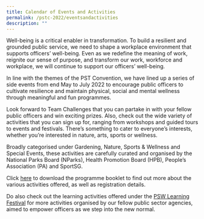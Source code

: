 ```yaml
---
title: Calendar of Events and Activities
permalink: /pstc-2022/eventsandactivities
description: ""
---
```

[]()Well-being is a critical enabler in transformation. To build a resilient and grounded public service, we need to shape a workplace environment that supports officers’ well-being.  Even as we redefine the meaning of work, reignite our sense of purpose, and transform our work, workforce and workplace, we will continue to support our officers’ well-being. 

In line with the themes of the PST Convention, we have lined up a series of side events from end May to July 2022 to encourage public officers to cultivate resilience and maintain physical, social and mental wellness through meaningful and fun programmes.

Look forward to Team Challenges that you can partake in with your fellow public officers and win exciting prizes. Also, check out the wide variety of activities that you can sign up for, ranging from workshops and guided tours to events and festivals. There’s something to cater to everyone’s interests, whether you’re interested in nature, arts, sports or wellness. 

Broadly categorised under Gardening, Nature, Sports & Wellness and Special Events, these activities are carefully curated and organised by the National Parks Board (NParks), Health Promotion Board (HPB), People’s Association (PA) and SportSG.

Click [here](/files/PSTC%202022%20Prog%20Listing_20220531.pdf) to download the programme booklet to find out more about the various activities offered, as well as registration details.

Do also check out the learning activities offered under the <a href="http://go.gov.sg/pswlf2022">PSW Learning Festival</a> for more activities organised by our fellow public sector agencies, aimed to empower officers as we step into the new normal.